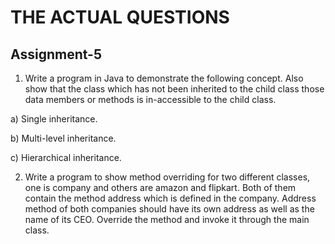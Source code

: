 # THE ACTUAL QUESTIONS

## Assignment-5

1. Write a program in Java to demonstrate the following concept. Also show that the class which has not been inherited to the child class those data members or methods is in-accessible to the child class.

a) Single inheritance.

b) Multi-level inheritance.

c) Hierarchical inheritance.

2. Write a program to show method overriding for two different classes, one is company and others are amazon and flipkart. Both of them contain the method address which is defined in the company. Address method of both companies should have its own address as well as the name of its CEO. Override the method and invoke it through the main class.

